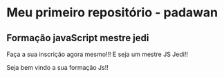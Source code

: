 # Meu primeiro repositório - padawan
## Formação javaScript mestre jedi
Faça a sua inscrição agora mesmo!!! E seja um mestre JS Jedi!!

Seja bem vindo a sua formação Js!!
